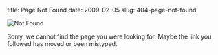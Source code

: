 title: Page Not Found
date: 2009-02-05
slug: 404-page-not-found
 

![Not Found](/images/lost.jpg)

Sorry, we cannot find the page you were looking for. Maybe the link you followed has moved or been mistyped.
